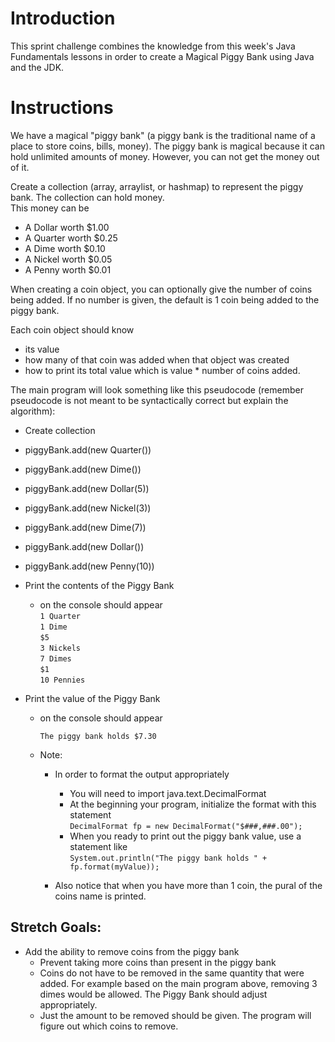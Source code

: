 # Introduction

This sprint challenge combines the knowledge from this week's Java Fundamentals lessons in order to create a Magical Piggy Bank using Java and the JDK.

# Instructions

We have a magical "piggy bank" (a piggy bank is the traditional name of a place to store coins, bills, money). The piggy bank is magical because it can hold unlimited amounts of money. However, you can not get the money out of it.

Create a collection (array, arraylist, or hashmap) to represent the piggy bank. The collection can hold money.  
This money can be
* A Dollar worth $1.00
* A Quarter worth $0.25
* A Dime worth $0.10
* A Nickel worth $0.05
* A Penny worth $0.01  

When creating a coin object, you can optionally give the number of coins being added. If no number is given, the default is 1 coin being added to the piggy bank.  

Each coin object should know 
* its value
* how many of that coin was added when that object was created
* how to print its total value which is value * number of coins added.

The main program will look something like this pseudocode (remember pseudocode is not meant to be syntactically correct but explain the algorithm):

* Create collection
* piggyBank.add(new Quarter())
* piggyBank.add(new Dime())
* piggyBank.add(new Dollar(5))
* piggyBank.add(new Nickel(3))
* piggyBank.add(new Dime(7))
* piggyBank.add(new Dollar())
* piggyBank.add(new Penny(10))
* Print the contents of the Piggy Bank
  * on the console should appear  
    `1 Quarter`  
    `1 Dime`  
    `$5`  
    `3 Nickels`  
    `7 Dimes`  
    `$1`  
    `10 Pennies`  
    
* Print the value of the Piggy Bank
  * on the console should appear  
    
    `The piggy bank holds $7.30`  

  * Note: 
      * In order to format the output appropriately
          * You will need to import java.text.DecimalFormat
          * At the beginning your program, initialize the format with this statement  
          `DecimalFormat fp = new DecimalFormat("$###,###.00");`
          * When you ready to print out the piggy bank value, use a statement like  
          `System.out.println("The piggy bank holds " + fp.format(myValue));`  

      * Also notice that when you have more than 1 coin, the pural of the coins name is printed.


## Stretch Goals:

* Add the ability to remove coins from the piggy bank
    * Prevent taking more coins than present in the piggy bank
    * Coins do not have to be removed in the same quantity that were added. For example based on the main program above, removing 3 dimes would be allowed. The Piggy Bank should adjust appropriately.
    * Just the amount to be removed should be given. The program will figure out which coins to remove.
    
